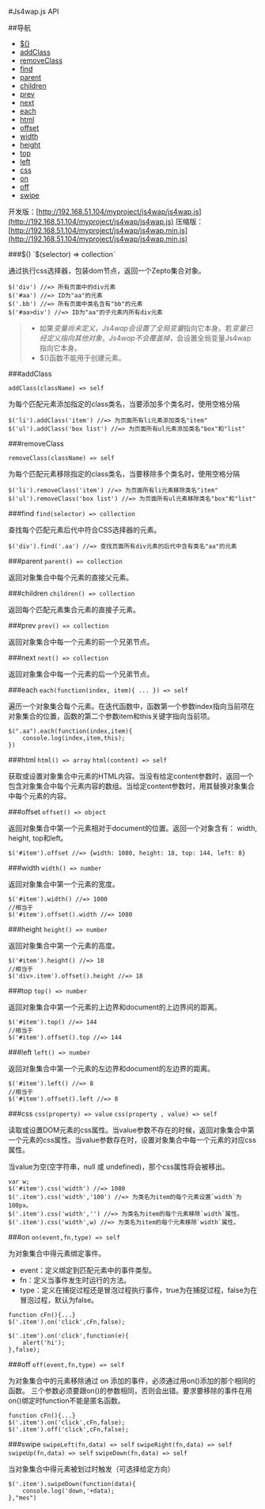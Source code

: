 #Js4wap.js API

##导航
* [$()](#_1)
* [addClass](#addClass)
* [removeClass](#removeClass)
* [find](#find)
* [parent](#parent)
* [children](#children)
* [prev](#prev)
* [next](#next)
* [each](#each)
* [html](#html)
* [offset](#offset)
* [width](#width)
* [height](#height)
* [top](#top)
* [left](#left)
* [css](#css)
* [on](#on)
* [off](#off)
* [swipe](#swipe)


开发版：[http://192.168.51.104/myproject/js4wap/js4wap.js](http://192.168.51.104/myproject/js4wap/js4wap.js)
压缩版：[http://192.168.51.104/myproject/js4wap/js4wap.min.js](http://192.168.51.104/myproject/js4wap/js4wap.min.js)

###$()
`$(selector) => collection`

通过执行css选择器，包装dom节点，返回一个Zepto集合对象。
```
$('div') //=> 所有页面中的div元素
$('#aa') //=> ID为"aa"的元素
$('.bb') //=> 所有页面中类名含有"bb"的元素
$('#aa>div') //=> ID为"aa"的子元素内所有div元素
```

>* 如果$变量尚未定义，Js4wap会设置了全局变量$指向它本身。若$变量已经定义指向其他对象，Js4wap不会覆盖掉$，会设置全局变量Js4wap指向它本身。
>* $()函数不能用于创建元素。

###addClass

`addClass(className) => self`

为每个匹配元素添加指定的class类名，当要添加多个类名时，使用空格分隔
```
$('li').addClass('item') //=> 为页面所有li元素添加类名"item"
$('ul').addClass('box list') //=> 为页面所有ul元素添加类名"box"和"list"
```

###removeClass

`removeClass(className) => self`

为每个匹配元素移除指定的class类名，当要移除多个类名时，使用空格分隔
```
$('li').removeClass('item') //=> 为页面所有li元素移除类名"item"
$('ul').removeClass('box list') //=> 为页面所有ul元素移除类名"box"和"list"
```

###find
`find(selector) => collection`

查找每个匹配元素后代中符合CSS选择器的元素。
```
$('div').find('.aa') //=> 查找页面所有div元素的后代中含有类名"aa"的元素
```

###parent
`parent() => collection`

返回对象集合中每个元素的直接父元素。

###children
`children() => collection`

返回每个匹配元素集合元素的直接子元素。

###prev
`prev() => collection`

返回对象集合中每一个元素的前一个兄弟节点。

###next
`next() => collection`

返回对象集合中每一个元素的后一个兄弟节点。

###each
`each(function(index, item){ ... }) => self`

遍历一个对象集合每个元素。在迭代函数中，函数第一个参数index指向当前项在对象集合的位置，函数的第二个参数item和this关键字指向当前项。
```
$(".aa").each(function(index,item){
	console.log(index,item,this);
})
```

###html
`html() => array`
`html(content) => self`

获取或设置对象集合中元素的HTML内容。当没有给定content参数时，返回一个包含对象集合中每个元素内容的数组。当给定content参数时，用其替换对象集合中每个元素的内容。

###offset
`offset() => object`

返回对象集合中第一个元素相对于document的位置。返回一个对象含有： width, height, top和left。
```
$('#item').offset //=> {width: 1080, height: 18, top: 144, left: 8}
```

###width
`width() => number`

返回对象集合中第一个元素的宽度。
```
$('#item').width() //=> 1080
//相当于
$('#item').offset().width //=> 1080
```

###height
`height() => number`

返回对象集合中第一个元素的高度。
```
$('#item').height() //=> 18
//相当于
$('div>.item').offset().height //=> 18
```

###top
`top() => number`

返回对象集合中第一个元素的上边界和document的上边界间的距离。
```
$('#item').top() //=> 144
//相当于
$('#item').offset().top //=> 144
```

###left
`left() => number`

返回对象集合中第一个元素的左边界和document的左边界的距离。
```
$('#item').left() //=> 8
//相当于
$('#item').offset().left //=> 8
```

###css
`css(property) => value`
`css(property , value) => self`

读取或设置DOM元素的css属性。当value参数不存在的时候，返回对象集合中第一个元素的css属性。当value参数存在时，设置对象集合中每一个元素的对应css属性。

当value为空(空字符串，null 或 undefined)，那个css属性将会被移出。
```
var w;
$('#item').css('width') //=> 1080
$('.item').css('width','100') //=> 为类名为item的每个元素设置`width`为100px。
$('.item').css('width','') //=> 为类名为item的每个元素移除`width`属性。
$('.item').css('width',w) //=> 为类名为item的每个元素移除`width`属性。
```

###on
`on(event,fn,type) => self`

为对象集合中得元素绑定事件。

* event：定义绑定到匹配元素中的事件类型。
* fn：定义当事件发生时运行的方法。
* type：定义在捕捉过程还是冒泡过程执行事件，true为在捕捉过程，false为在冒泡过程，默认为false。 

```
function cFn(){...}
$('.item').on('click',cFn,false);

$('.item').on('click',function(e){
	alert('hi');	
},false);
```

###off
`off(event,fn,type) => self`

为对象集合中的元素移除通过 on 添加的事件，必须通过用on()添加的那个相同的函数。
三个参数必须要跟on()的参数相同，否则会出错。要求要移除的事件在用on()绑定时function不能是匿名函数。
```
function cFn(){...}
$('.item').on('click',cFn,false);
$('.item').off('click',cFn,false);
```

###swipe
`swipeLeft(fn,data) => self`
`swipeRight(fn,data) => self`
`swipeUp(fn,data) => self`
`swipeDown(fn,data) => self`

当对象集合中得元素被划过时触发（可选择给定方向）
```
$('.item').swipeDown(function(data){
	console.log('down,'+data);
},"mes")
```

